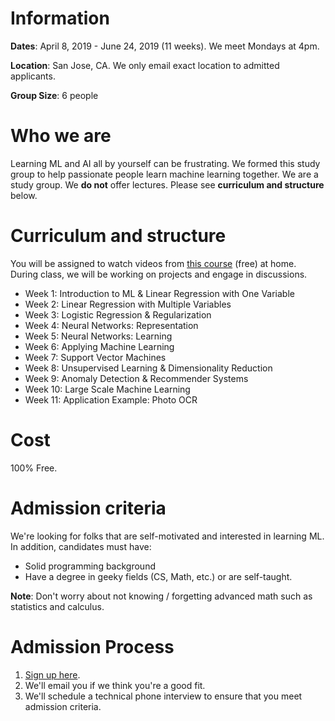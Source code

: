 # Information
**Dates**:
April 8, 2019 - June 24, 2019 (11 weeks). We meet Mondays at 4pm.

**Location**:
San Jose, CA. We only email exact location to admitted applicants.

**Group Size**:
6 people

# Who we are
Learning ML and AI all by yourself can be frustrating. We formed this study group to help passionate people learn machine learning together. We are a study group. We **do not** offer lectures. Please see **curriculum and structure** below.

# Curriculum and structure
You will be assigned to watch videos from [this course](https://www.coursera.org/learn/machine-learning) (free) at home. During class, we will be working on projects and engage in discussions.

* Week 1: Introduction to ML & Linear Regression with One Variable
* Week 2: Linear Regression with Multiple Variables
* Week 3: Logistic Regression & Regularization
* Week 4: Neural Networks: Representation
* Week 5: Neural Networks: Learning
* Week 6: Applying Machine Learning
* Week 7: Support Vector Machines
* Week 8: Unsupervised Learning & Dimensionality Reduction
* Week 9: Anomaly Detection & Recommender Systems
* Week 10: Large Scale Machine Learning
* Week 11: Application Example: Photo OCR

# Cost
100% Free.

# Admission criteria
We're looking for folks that are self-motivated and interested in learning ML. In addition, candidates must have:

* Solid programming background
* Have a degree in geeky fields (CS, Math, etc.) or are self-taught.

**Note**: Don't worry about not knowing / forgetting advanced math such as statistics and calculus.

# Admission Process
1. [Sign up here](https://form.jotform.com/90721195844158).
2. We'll email you if we think you're a good fit.
3. We'll schedule a technical phone interview to ensure that you meet admission criteria.
